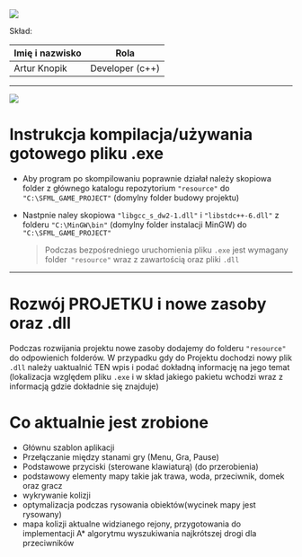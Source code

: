 <img src="https://encrypted-tbn0.gstatic.com/images?q=tbn:ANd9GcQsQNvEqjnkYAZa4ZjqcJTX2TNqcsu-T-RBw_PMH3ZAVr6QQczC3w"/>

Skład:  
  
| Imię i nazwisko | Rola |  
| -------- | -------- |  
| Artur Knopik  | Developer (c++)   |  

-----

![](https://thinkspacestudio.com/images/z/zombiemazecalendar15c556c9919.jpg)
# Instrukcja kompilacja/używania gotowego pliku .exe
- Aby program po skompilowaniu poprawnie działał należy skopiowa folder z głównego katalogu repozytorium ```"resource"``` do ``` "C:\SFML_GAME_PROJECT" ``` (domylny folder budowy projektu)  
* Nastpnie naley skopiowa ```"libgcc_s_dw2-1.dll"``` i ```"libstdc++-6.dll"``` z folderu ```"C:\MinGW\bin"``` (domylny folder instalacji MinGW) do ```"C:\SFML_GAME_PROJECT"```

  > Podczas bezpośredniego uruchomienia pliku ```.exe``` jest wymagany folder``` "resource"``` wraz z zawartością oraz pliki ```.dll```

 ---
 
# Rozwój PROJETKU i nowe zasoby oraz .dll
Podczas rozwijania projektu nowe zasoby dodajemy do folderu ```"resource"``` do odpowienich folderów.
W przypadku gdy do Projektu dochodzi nowy plik ```.dll``` należy uaktualnić TEN wpis i podać dokładną informację na jego temat (lokalizacja względem pliku ```.exe``` i w skład jakiego pakietu wchodzi wraz z informacją gdzie dokładnie się znajduje)


# Co aktualnie jest zrobione
 * Głównu szablon aplikacji
 * Przełączanie między stanami gry (Menu, Gra, Pause)
 * Podstawowe przyciski (sterowane klawiaturą) (do przerobienia)
 * podstawowy elementy mapy takie jak trawa, woda, przeciwnik, domek oraz gracz
 * wykrywanie kolizji
 * optymalizacja podczas rysowania obiektów(wycinek mapy jest rysowany)
 * mapa kolizji aktualne widzianego rejony, przygotowania do implementacji A* algorytmu wyszukiwania najkrótszej drogi dla przeciwników
 
